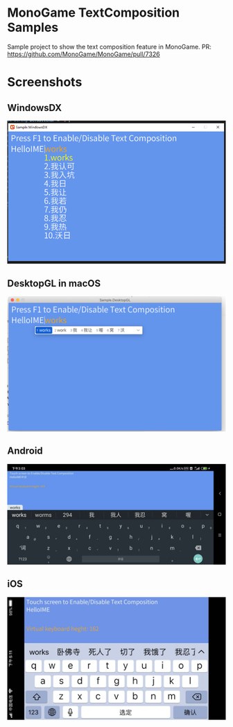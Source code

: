 # MonoGame TextComposition Samples

Sample project to show the text composition feature in MonoGame.
PR: https://github.com/MonoGame/MonoGame/pull/7326


# Screenshots

## WindowsDX
![IME works](https://github.com/ryancheung/MonoGameTextCompositionSamples/raw/master/Images/IME-windowsDX.png)

## DesktopGL in macOS
![IME works](https://github.com/ryancheung/MonoGameTextCompositionSamples/raw/master/Images/IME-desktopGL.png)

## Android
![IME works](https://github.com/ryancheung/MonoGameTextCompositionSamples/raw/master/Images/IME-android.jpg)

## iOS
![IME works](https://github.com/ryancheung/MonoGameTextCompositionSamples/raw/master/Images/IME-ios.jpg)
